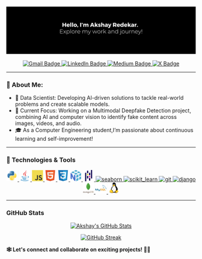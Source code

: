 ![Profile Banner](name.png)

<p align="center">
  <a href="mailto:akshayredekar04@gmail.com">
    <img src="https://img.shields.io/badge/-akshayredekar04@gmail.com-c14438?style=flat-square&logo=Gmail&logoColor=white" alt="Gmail Badge"/>
  </a>
  <a href="https://www.linkedin.com/in/akshayredekar07/">
    <img src="https://img.shields.io/badge/-akshayredekar07-blue?style=flat-square&logo=Linkedin&logoColor=white" alt="LinkedIn Badge"/>
  </a>
  <a href="https://medium.com/@akshayredekar74">
    <img src="https://img.shields.io/badge/-@akshayredekar74-03a57a?style=flat-square&labelColor=000000&logo=Medium" alt="Medium Badge"/>
  </a>
  <a href="https://twitter.com/akshayredekar07">
    <img src="https://img.shields.io/badge/-@akshayredekar07-1ca0f1?style=flat-square&labelColor=f5f8fa&logo=x&logoColor=1ca0f1" alt="X Badge"/>
  </a>
</p>

---

### 💫 About Me: 
- 🌱 Data Scientist: Developing AI-driven solutions to tackle real-world problems and create scalable models.
- 🌟 Current Focus: Working on a Multimodal Deepfake Detection project, combining AI and computer vision to identify fake content across images, videos, and audio.
- 🎓 As a Computer Engineering student,I’m passionate about continuous learning and self-improvement!
---

### 🔧 Technologies & Tools

<p align="center">
  <a href="https://www.python.org" target="_blank" rel="noreferrer">
    <img src="https://raw.githubusercontent.com/devicons/devicon/master/icons/python/python-original.svg" alt="python" width="30" height="30"/>
  </a>
  <a href="https://www.java.com" target="_blank" rel="noreferrer">
    <img src="https://raw.githubusercontent.com/devicons/devicon/master/icons/java/java-original.svg" alt="java" width="30" height="30"/>
  </a>
  <a href="https://www.javascript.com" target="_blank" rel="noreferrer">
    <img src="https://raw.githubusercontent.com/devicons/devicon/master/icons/javascript/javascript-original.svg" alt="javascript" width="30" height="30"/>
  </a>
  <a href="https://www.w3.org/html/" target="_blank" rel="noreferrer">
    <img src="https://raw.githubusercontent.com/devicons/devicon/master/icons/html5/html5-original.svg" alt="html" width="30" height="30"/>
  </a>
  <a href="https://www.w3schools.com/css/" target="_blank" rel="noreferrer">
    <img src="https://raw.githubusercontent.com/devicons/devicon/master/icons/css3/css3-original.svg" alt="css" width="30" height="30"/>
  </a>
  <a href="https://numpy.org/" target="_blank" rel="noreferrer">
    <img src="https://raw.githubusercontent.com/devicons/devicon/master/icons/numpy/numpy-original.svg" alt="numpy" width="30" height="30"/>
  </a>
  <a href="https://pandas.pydata.org/" target="_blank" rel="noreferrer">
    <img src="https://raw.githubusercontent.com/devicons/devicon/2ae2a900d2f041da66e950e4d48052658d850630/icons/pandas/pandas-original.svg" alt="pandas" width="30" height="30"/>
  </a>
  <a href="https://seaborn.pydata.org/" target="_blank" rel="noreferrer">
    <img src="https://seaborn.pydata.org/_images/logo-mark-lightbg.svg" alt="seaborn" width="30" height="30"/>
  </a>
  <a href="https://scikit-learn.org/" target="_blank" rel="noreferrer">
    <img src="https://upload.wikimedia.org/wikipedia/commons/0/05/Scikit_learn_logo_small.svg" alt="scikit_learn" width="30" height="30"/>
  </a>
  <a href="https://git-scm.com/" target="_blank" rel="noreferrer">
    <img src="https://www.vectorlogo.zone/logos/git-scm/git-scm-icon.svg" alt="git" width="30" height="30"/>
  </a>
  <a href="https://www.djangoproject.com/" target="_blank" rel="noreferrer">
    <img src="https://cdn.worldvectorlogo.com/logos/django.svg" alt="django" width="30" height="30"/>
  </a>
  <a href="https://www.mongodb.com/" target="_blank" rel="noreferrer">
    <img src="https://raw.githubusercontent.com/devicons/devicon/master/icons/mongodb/mongodb-original-wordmark.svg" alt="mongodb" width="30" height="30"/>
  </a>
  <a href="https://www.mysql.com/" target="_blank" rel="noreferrer">
    <img src="https://raw.githubusercontent.com/devicons/devicon/master/icons/mysql/mysql-original-wordmark.svg" alt="mysql" width="30" height="30"/>
  </a>
  <a href="https://www.linux.org/" target="_blank" rel="noreferrer">
    <img src="https://raw.githubusercontent.com/devicons/devicon/master/icons/linux/linux-original.svg" alt="linux" width="30" height="30"/>
  </a>
</p>


---

###  **GitHub Stats**

<div align="center">
<a href="https://github-stats-alpha.vercel.app/api?username=akshayredekar07&cc=000&tc=fff&ic=fff&bc=000">
  <img src="https://github-stats-alpha.vercel.app/api?username=akshayredekar07&cc=000&tc=fff&ic=fff&bc=000" alt="Akshay's GitHub Stats">
</a>
</div>


<div align="center">
  
  [![GitHub Streak](https://streak-stats.demolab.com?user=akshayredekar07&theme=dark&hide_border=true)](https://git.io/streak-stats)

</div>





**🕸️ Let's connect and collaborate on exciting projects! 🚀💡**


